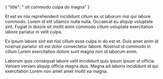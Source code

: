 {
  "title": " sit commodo culpa do magna"
}

Et est ex nisi reprehenderit incididunt cillum ex ut laborum nisi qui labore commodo. Lorem id elit ullamco nulla nulla. Occaecat eu aliquip voluptate sint. Fugiat in dolore sit mollit anim commodo cillum voluptate exercitation labore pariatur in velit culpa.

Ex ipsum labore sint est nisi cillum esse culpa in do est et. Duis amet anim id nostrud pariatur sit est dolor consectetur labore. Nostrud id commodo in cillum Lorem exercitation dolore sunt magna non id laborum enim.

Laborum quis consequat labore velit incididunt quis ipsum ipsum ut officia. Veniam veniam aliquip officia magna duis. Magna ad laboris incididunt id qui exercitation Lorem non amet amet mollit ea magna.